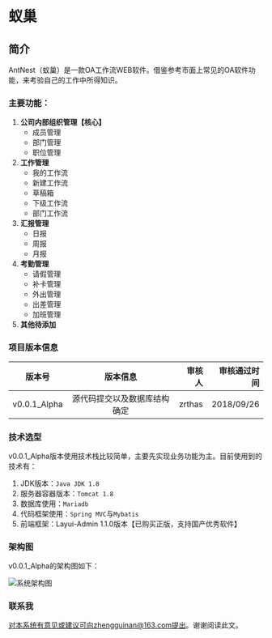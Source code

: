 # 蚁巢
## 简介
AntNest（蚁巢）是一款OA工作流WEB软件。借鉴参考市面上常见的OA软件功能，来考验自己的工作中所得知识。

### 主要功能：
   1. **公司内部组织管理【核心】**
      - 成员管理
      - 部门管理
      - 职位管理
   1. **工作管理**
      - 我的工作流
      - 新建工作流
      - 草稿箱
      - 下级工作流
      - 部门工作流
   1. **汇报管理**
      - 日报
      - 周报
      - 月报
   1. **考勤管理**
      - 请假管理
      - 补卡管理
      - 外出管理
      - 出差管理
      - 加班管理
   1. **其他待添加**
      
### 项目版本信息

版本号|版本信息|审核人|审核通过时间
---|:--:|--:|---:
v0.0.1_Alpha|源代码提交以及数据库结构确定|zrthas|2018/09/26

### 技术选型
v0.0.1_Alpha版本使用技术栈比较简单，主要先实现业务功能为主。目前使用到的技术有：
1. JDK版本：`Java JDK 1.8`
2. 服务器容器版本：`Tomcat 1.8`
3. 数据库使用：`Mariadb`
4. 代码框架使用：`Spring MVC`与`Mybatis`
5. 前端框架：Layui-Admin 1.1.0版本【已购买正版，支持国产优秀软件】

### 架构图
v0.0.1_Alpha的架构图如下：

![系统架构图](http://f1.yihuimg.com/TFS/upfile/common/10000025/2018-09-26/7f46f0c748a44194954d35e7e228ab14.jpg)

### 联系我
对本系统有意见或建议可向zhengguinan@163.com提出。谢谢阅读此文。
